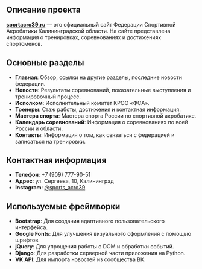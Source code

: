 ## Описание проекта

**[sportacro39.ru](https://sportacro39.ru/)** — это официальный сайт Федерации Спортивной Акробатики Калининградской области. На сайте представлена информация о тренировках, соревнованиях и достижениях спортсменов.

## Основные разделы

- **Главная**: Обзор, ссылки на другие разделы, последние новости федерации.
- **Новости**: Результаты соревнований, показательные выступления и тренировочный процесс.
- **Исполком**: Исполнительный комитет КРОО «ФСА».
- **Тренеры**: Стаж работы, достижения и контактная информация.
- **Мастера спорта**: Мастера спорта России по спортивной акробатике.
- **Календарь соревнований**: Информация о соревнованиях по всей России и области.
- **Контакты**: Информация о том, как связаться с федерацией и записаться на тренировки.

## Контактная информация

- **Телефон**: +7 (909) 777-90-51
- **Адрес**: ул. Сергеева, 10, Калининград
- **Instagram**: [@sports_acro39](https://www.instagram.com/sports_acro39/)

## Используемые фреймворки

- **Bootstrap**: Для создания адаптивного пользовательского интерфейса.
- **Google Fonts**: Для улучшения визуального оформления с помощью шрифтов.
- **jQuery**: Для упрощения работы с DOM и обработки событий.
- **Django**: Для разработки серверной части приложения на Python.
- **VK API**: Для импорта новостей из сообщества ВК.
